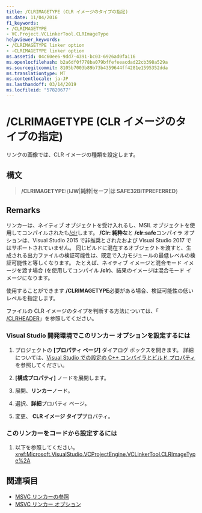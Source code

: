 ```yaml
---
title: /CLRIMAGETYPE (CLR イメージのタイプの指定)
ms.date: 11/04/2016
f1_keywords:
- /CLRIMAGETYPE
- VC.Project.VCLinkerTool.CLRImageType
helpviewer_keywords:
- /CLRIMAGETYPE linker option
- -CLRIMAGETYPE linker option
ms.assetid: 04c60ee6-9dd7-4391-bc03-6926ad0fa116
ms.openlocfilehash: b2a6df0f778ba079bffefeeacdad22cb398a529a
ms.sourcegitcommit: 8105b7003b89b73b4359644ff4281e1595352dda
ms.translationtype: MT
ms.contentlocale: ja-JP
ms.lasthandoff: 03/14/2019
ms.locfileid: "57820677"
---
```

# <a name="clrimagetype-specify-type-of-clr-image"></a>/CLRIMAGETYPE (CLR イメージのタイプの指定)

リンクの画像では、CLR イメージの種類を設定します。

## <a name="syntax"></a>構文

> **/CLRIMAGETYPE:**{**IJW**|**純粋**|**セーフ**|**は SAFE32BITPREFERRED**}

## <a name="remarks"></a>Remarks

リンカーは、ネイティブ オブジェクトを受け入れるし、MSIL オブジェクトを使用してコンパイルされたも[/clr](clr-common-language-runtime-compilation.md)します。 **/Clr: 純粋な**と **/clr:safe**コンパイラ オプションは、Visual Studio 2015 で非推奨とされたおよび Visual Studio 2017 ではサポートされていません。 同じビルドに混在するオブジェクトを渡すと、生成される出力ファイルの検証可能性は、既定で入力モジュールの最低レベルの検証可能性と等しくなります。 たとえば、ネイティブ イメージと混合モード イメージを渡す場合 (を使用してコンパイル **/clr**)、結果のイメージは混合モード イメージになります。

使用することができます **/CLRIMAGETYPE**必要がある場合、検証可能性の低いレベルを指定します。

ファイルの CLR イメージのタイプを判断する方法については、「 [/CLRHEADER](clrheader.md)」を参照してください。

### <a name="to-set-this-linker-option-in-the-visual-studio-development-environment"></a>Visual Studio 開発環境でこのリンカー オプションを設定するには

1. プロジェクトの **[プロパティ ページ]** ダイアログ ボックスを開きます。 詳細については、[Visual Studio での設定の C++ コンパイラとビルド プロパティ](../working-with-project-properties.md)を参照してください。

1. **[構成プロパティ]** ノードを展開します。

1. 展開、**リンカー**ノード。

1. 選択、**詳細**プロパティ ページ。

1. 変更、 **CLR イメージ タイプ**プロパティ。

### <a name="to-set-this-linker-option-programmatically"></a>このリンカーをコードから設定するには

1. 以下を参照してください。<xref:Microsoft.VisualStudio.VCProjectEngine.VCLinkerTool.CLRImageType%2A>

## <a name="see-also"></a>関連項目

- [MSVC リンカーの参照](linking.md)
- [MSVC リンカー オプション](linker-options.md)
